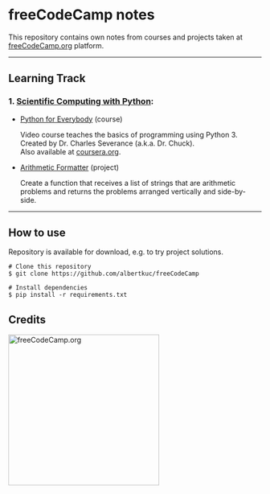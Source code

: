 # freeCodeCamp notes

This repository contains own notes from courses and projects taken at [freeCodeCamp.org](https://www.freecodecamp.org/) 
platform.

----------------------------------------------------

## Learning Track
### 1. [Scientific Computing with Python](https://www.freecodecamp.org/learn/scientific-computing-with-python/):
* [Python for Everybody](https://www.freecodecamp.org/learn/scientific-computing-with-python/python-for-everybody/) 
  (course)
  
  Video course teaches the basics of programming using Python 3. \
  Created by Dr. Charles Severance (a.k.a. Dr. Chuck). \
  Also available at [coursera.org](https://www.coursera.org/specializations/python).

  
* [Arithmetic Formatter](https://www.freecodecamp.org/learn/scientific-computing-with-python/scientific-computing-with-python-projects/arithmetic-formatter)
  (project)
  
  Create a function that receives a list of strings that are arithmetic problems and returns the problems arranged vertically and side-by-side.
----------------------------------------------------

## How to use
Repository is available for download, e.g. to try project solutions.

```
# Clone this repository
$ git clone https://github.com/albertkuc/freeCodeCamp

# Install dependencies
$ pip install -r requirements.txt
```

## Credits
<img src="https://design-style-guide.freecodecamp.org/downloads/fcc_primary_large.svg" alt="freeCodeCamp.org" width="300"/>
